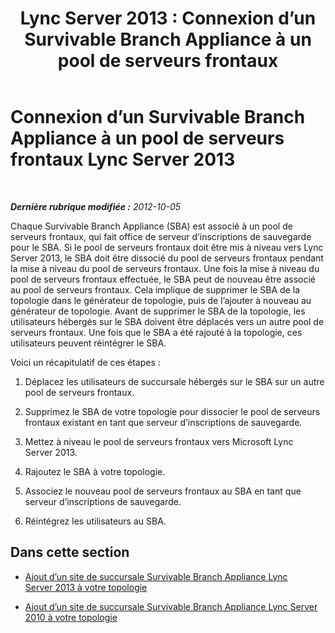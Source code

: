 ﻿---
title: 'Lync Server 2013 : Connexion d’un Survivable Branch Appliance à un pool de serveurs frontaux'
TOCTitle: Connexion d’un Survivable Branch Appliance à un pool de serveurs frontaux Lync Server 2013
ms:assetid: 3c7ca33f-5295-4d82-9152-41d8bc6f35cf
ms:mtpsurl: https://technet.microsoft.com/fr-fr/library/JJ688026(v=OCS.15)
ms:contentKeyID: 49891313
ms.date: 05/20/2016
mtps_version: v=OCS.15
ms.translationtype: HT
---

# Connexion d’un Survivable Branch Appliance à un pool de serveurs frontaux Lync Server 2013

 

_**Dernière rubrique modifiée :** 2012-10-05_

Chaque Survivable Branch Appliance (SBA) est associé à un pool de serveurs frontaux, qui fait office de serveur d’inscriptions de sauvegarde pour le SBA. Si le pool de serveurs frontaux doit être mis à niveau vers Lync Server 2013, le SBA doit être dissocié du pool de serveurs frontaux pendant la mise à niveau du pool de serveurs frontaux. Une fois la mise à niveau du pool de serveurs frontaux effectuée, le SBA peut de nouveau être associé au pool de serveurs frontaux. Cela implique de supprimer le SBA de la topologie dans le générateur de topologie, puis de l’ajouter à nouveau au générateur de topologie. Avant de supprimer le SBA de la topologie, les utilisateurs hébergés sur le SBA doivent être déplacés vers un autre pool de serveurs frontaux. Une fois que le SBA a été rajouté à la topologie, ces utilisateurs peuvent réintégrer le SBA.

Voici un récapitulatif de ces étapes :

1.  Déplacez les utilisateurs de succursale hébergés sur le SBA sur un autre pool de serveurs frontaux.

2.  Supprimez le SBA de votre topologie pour dissocier le pool de serveurs frontaux existant en tant que serveur d’inscriptions de sauvegarde.

3.  Mettez à niveau le pool de serveurs frontaux vers Microsoft Lync Server 2013.

4.  Rajoutez le SBA à votre topologie.

5.  Associez le nouveau pool de serveurs frontaux au SBA en tant que serveur d’inscriptions de sauvegarde.

6.  Réintégrez les utilisateurs au SBA.

## Dans cette section

  - [Ajout d’un site de succursale Survivable Branch Appliance Lync Server 2013 à votre topologie](lync-server-2013-add-lync-server-2013-survivable-branch-appliance-branch-site-to-your-topology.md)

  - [Ajout d’un site de succursale Survivable Branch Appliance Lync Server 2010 à votre topologie](lync-server-2013-add-lync-server-2010-survivable-branch-appliance-branch-site-to-your-topology.md)

